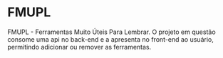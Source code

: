 # FMUPL
FMUPL - Ferramentas Muito Úteis Para Lembrar. O projeto em questão consome uma api no back-end e a apresenta no front-end ao usuário, permitindo adicionar ou remover as ferramentas.
